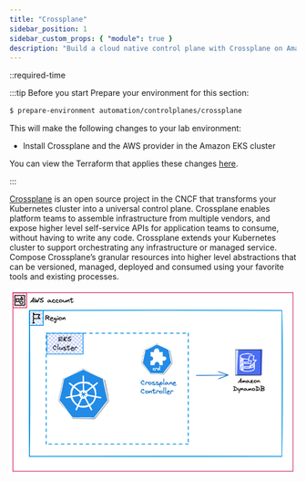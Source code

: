 ```yaml
---
title: "Crossplane"
sidebar_position: 1
sidebar_custom_props: { "module": true }
description: "Build a cloud native control plane with Crossplane on Amazon Elastic Kubernetes Service."
---
```


\::required-time

:::tip Before you start
Prepare your environment for this section:

```bash timeout=300 wait=120
$ prepare-environment automation/controlplanes/crossplane
```

This will make the following changes to your lab environment:

- Install Crossplane and the AWS provider in the Amazon EKS cluster

You can view the Terraform that applies these changes [here](https://github.com/VAR::MANIFESTS_OWNER/VAR::MANIFESTS_REPOSITORY/tree/VAR::MANIFESTS_REF/manifests/modules/automation/controlplanes/crossplane/.workshop/terraform).

:::

[Crossplane](https://crossplane.io/) is an open source project in the CNCF that transforms your Kubernetes cluster into a universal control plane. Crossplane enables platform teams to assemble infrastructure from multiple vendors, and expose higher level self-service APIs for application teams to consume, without having to write any code.
Crossplane extends your Kubernetes cluster to support orchestrating any infrastructure or managed service. Compose Crossplane’s granular resources into higher level abstractions that can be versioned, managed, deployed and consumed using your favorite tools and existing processes.

![EKS with Dynamodb](./assets/eks-workshop-crossplane.png)
